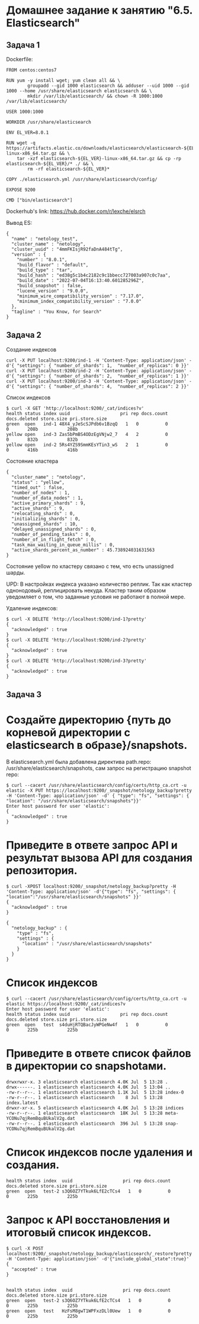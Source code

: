# Домашнее задание к занятию "6.5. Elasticsearch"


## Задача 1

Dockerfile:

    FROM centos:centos7
    
    RUN yum -y install wget; yum clean all && \
            groupadd --gid 1000 elasticsearch && adduser --uid 1000 --gid 1000 --home /usr/share/elasticsearch elasticsearch && \
            mkdir /var/lib/elasticsearch/ && chown -R 1000:1000 /var/lib/elasticsearch/

    USER 1000:1000

    WORKDIR /usr/share/elasticsearch

    ENV EL_VER=8.0.1

    RUN wget -q https://artifacts.elastic.co/downloads/elasticsearch/elasticsearch-${EL_VER}-linux-x86_64.tar.gz && \
	    tar -xzf elasticsearch-${EL_VER}-linux-x86_64.tar.gz && cp -rp elasticsearch-${EL_VER}/* ./ && \
            rm -rf elasticsearch-${EL_VER}*

    COPY ./elasticsearch.yml /usr/share/elasticsearch/config/

    EXPOSE 9200

    CMD ["bin/elasticsearch"]

Dockerhub's link: https://hub.docker.com/r/lexche/elsrch

Вывод ES:

    {
      "name" : "netology_test",
      "cluster_name" : "netology",
      "cluster_uuid" : "4mmFKIsjR92faDnA484tTg",
      "version" : {
        "number" : "8.0.1",
        "build_flavor" : "default",
        "build_type" : "tar",
        "build_hash" : "ed38g5c1b4c2182c9c1bbecc727003a907c0c7aa",
        "build_date" : "2022-07-04T16:13:40.601285296Z",
        "build_snapshot" : false,
        "lucene_version" : "9.0.0",
        "minimum_wire_compatibility_version" : "7.17.0",
        "minimum_index_compatibility_version" : "7.0.0"
      },
      "tagline" : "You Know, for Search"
    }

## Задача 2

Создание индексов

    curl -X PUT localhost:9200/ind-1 -H 'Content-Type: application/json' -d'{ "settings": { "number_of_shards": 1,  "number_of_replicas": 0 }}'
    curl -X PUT localhost:9200/ind-2 -H 'Content-Type: application/json' -d'{ "settings": { "number_of_shards": 2,  "number_of_replicas": 1 }}'
    curl -X PUT localhost:9200/ind-3 -H 'Content-Type: application/json' -d'{ "settings": { "number_of_shards": 4,  "number_of_replicas": 2 }}'

Список индексов

    $ curl -X GET 'http://localhost:9200/_cat/indices?v' 
    health status index uuid                   pri rep docs.count docs.deleted store.size pri.store.size
    green  open   ind-1 48X4_yJeScSJPdb6v1BzqQ   1   0          0            0       208b           208b
    yellow open   ind-3 Zas5bPmBS4ODzEgVNjw2_7   4   2          0            0       832b           832b
    yellow open   ind-2 5Rs4YZS9SmmKEsYTin3_wS   2   1          0            0       416b           416b

Состояние кластера

    {
      "cluster_name" : "netology",
      "status" : "yellow",
      "timed_out" : false,
      "number_of_nodes" : 1,
      "number_of_data_nodes" : 1,
      "active_primary_shards" : 9,
      "active_shards" : 9,
      "relocating_shards" : 0,
      "initializing_shards" : 0,
      "unassigned_shards" : 10,
      "delayed_unassigned_shards" : 0,
      "number_of_pending_tasks" : 0,
      "number_of_in_flight_fetch" : 0,
      "task_max_waiting_in_queue_millis" : 0,
      "active_shards_percent_as_number" : 45.738924031631563
    }

Состояние yellow по кластеру связано с тем, что есть unassigned шарды.

UPD: В настройках индекса указано количество реплик. Так как кластер однонодовый, реплицировать некуда. Кластер таким образом уведомляет о том, что заданные условия не работают в полной мере.

Удаление индексов:

    $ curl -X DELETE 'http://localhost:9200/ind-1?pretty' 
    {
      "acknowledged" : true
    }
    $ curl -X DELETE 'http://localhost:9200/ind-2?pretty' 
    {
      "acknowledged" : true
    }
    $ curl -X DELETE 'http://localhost:9200/ind-3?pretty' 
    {
      "acknowledged" : true
    }

## Задача 3

# Создайте директорию {путь до корневой директории с elasticsearch в образе}/snapshots.

В elasticsearch.yml была добавлена директива path.repo: /usr/share/elasticsearch/snapshots, сам запрос на регистрацию snapshot repo:

    $ curl --cacert /usr/share/elasticsearch/config/certs/http_ca.crt -u elastic -X PUT https://localhost:9200/_snapshot/netology_backup?pretty -H 'Content-Type: application/json' -d' { "type": "fs", "settings": { "location": "/usr/share/elasticsearch/snapshots"}}'
    Enter host password for user 'elastic':
    {
      "acknowledged" : true
    }

# Приведите в ответе запрос API и результат вызова API для создания репозитория.

    $ curl -XPOST localhost:9200/_snapshot/netology_backup?pretty -H 'Content-Type: application/json' -d'{"type": "fs", "settings": { "location":"/usr/share/elasticsearch/snapshots" }}'
    {
      "acknowledged" : true
    }

    {
      "netology_backup" : {
        "type" : "fs",
        "settings" : {
          "location" : "/usr/share/elasticsearch/snapshots"
        }
      }
    }

# Список индексов
	$ curl --cacert /usr/share/elasticsearch/config/certs/http_ca.crt -u elastic https://localhost:9200/_cat/indices?v
    Enter host password for user 'elastic':
    health status index uuid                   pri rep docs.count docs.deleted store.size pri.store.size
    green  open   test  s4duHjRTQBacJyWPGeNw4f   1   0          0            0       225b           225b

# Приведите в ответе список файлов в директории со snapshotами.

    drwxrwxr-x. 3 elasticsearch elasticsearch 4.0K Jul  5 13:28 .
    drwx------. 1 elasticsearch elasticsearch 4.0K Jul  5 13:04 ..
    -rw-r--r--. 1 elasticsearch elasticsearch 1.1K Jul  5 13:28 index-0
    -rw-r--r--. 1 elasticsearch elasticsearch    8 Jul  5 13:28 index.latest
    drwxr-xr-x. 5 elasticsearch elasticsearch 4.0K Jul  5 13:28 indices
    -rw-r--r--. 1 elasticsearch elasticsearch  18K Jul  5 13:28 meta-YCONu7qjRemBquBUkalV2g.dat
    -rw-r--r--. 1 elasticsearch elasticsearch  396 Jul  5 13:28 snap-YCONu7qjRemBquBUkalV2g.dat

# Список индексов после удаления и создания.

    health status index  uuid                   pri rep docs.count docs.deleted store.size pri.store.size
    green  open   test-2 s3Q6OZ7YTkuk6LfE2cTCs4   1   0          0            0       225b           225b

# Запрос к API восстановления и итоговый список индексов.

    $ curl -X POST localhost:9200/_snapshot/netology_backup/elasticsearch/_restore?pretty -H 'Content-Type: application/json' -d'{"include_global_state":true}'
    {
      "accepted" : true
    }


    health status index  uuid                   pri rep docs.count docs.deleted store.size pri.store.size
    green  open   test-2 s3Q6OZ7YTkuk6LfE2cTCs4   1   0          0            0       225b           225b
    green  open   test   HzFsM8gwT1WPFxzDLl0Uew   1   0          0            0       225b           225b
